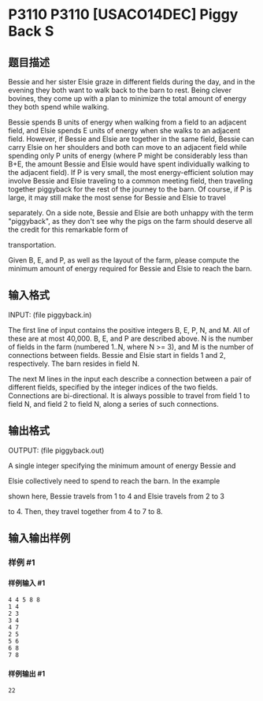 # P3110 P3110 [USACO14DEC] Piggy Back S

## 题目描述

Bessie and her sister Elsie graze in different fields during the day, and in the evening they both want to walk back to the barn to rest. Being clever bovines, they come up with a plan to minimize the total amount of energy they both spend while walking.

Bessie spends B units of energy when walking from a field to an adjacent field, and Elsie spends E units of energy when she walks to an adjacent field.  However, if Bessie and Elsie are together in the same field, Bessie can carry Elsie on her shoulders and both can move to an adjacent field while spending only P units of energy (where P might be considerably less than B+E, the amount Bessie and Elsie would have spent individually walking to the adjacent field).  If P is very small, the most energy-efficient solution may involve Bessie and Elsie traveling to a common meeting field, then traveling together piggyback for the rest of the journey to the barn.  Of course, if P is large, it may still make the most sense for Bessie and Elsie to travel

separately.  On a side note, Bessie and Elsie are both unhappy with the term "piggyback", as they don't see why the pigs on the farm should deserve all the credit for this remarkable form of

transportation.

Given B, E, and P, as well as the layout of the farm, please compute the minimum amount of energy required for Bessie and Elsie to reach the barn.



## 输入格式

INPUT: (file piggyback.in) 

The first line of input contains the positive integers B, E, P, N, and M.  All of these are at most 40,000.  B, E, and P are described above. N is the number of fields in the farm (numbered 1..N, where N >= 3), and M is the number of connections between fields.  Bessie and Elsie start in fields 1 and 2, respectively.  The barn resides in field N. 

The next M lines in the input each describe a connection between a pair of different fields, specified by the integer indices of the two fields.  Connections are bi-directional.  It is always possible to travel from field 1 to field N, and field 2 to field N, along a series of such connections.


## 输出格式

OUTPUT: (file piggyback.out) 

A single integer specifying the minimum amount of energy Bessie and

Elsie collectively need to spend to reach the barn.  In the example

shown here, Bessie travels from 1 to 4 and Elsie travels from 2 to 3

to 4.  Then, they travel together from 4 to 7 to 8.


## 输入输出样例

### 样例 #1

#### 样例输入 #1

```
4 4 5 8 8 
1 4 
2 3 
3 4 
4 7 
2 5 
5 6 
6 8 
7 8
```

#### 样例输出 #1

```
22
```
